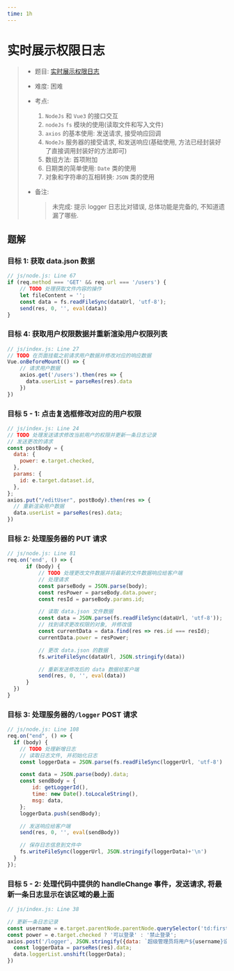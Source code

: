 ```yaml
---
time: 1h
---
```


# 实时展示权限日志

> - 题目: [实时展示权限日志](https://www.lanqiao.cn/problems/7852/learning/?contest_id=151)
>
> - 难度: 困难
>
> - 考点: 
> 	1. `NodeJs` 和 `Vue3` 的接口交互
> 	1. `nodeJs` `fs` 模块的使用(读取文件和写入文件)
> 	1. `axios` 的基本使用: 发送请求, 接受响应回调
> 	1. `NodeJs` 服务器的接受请求, 和发送响应(基础使用, 方法已经封装好了直接调用封装好的方法即可)
> 	1. 数组方法: 首项附加
> 	1. 日期类的简单使用: `Date` 类的使用
> 	1. 对象和字符串的互相转换: `JSON` 类的使用
> 	
> - 备注:
>
> 	> 未完成: 提示 logger 日志比对错误, 总体功能是完备的, 不知道遗漏了哪些. 

## 题解

### **目标 1**: 获取 data.json 数据

```js
// js/node.js: Line 67
if (req.method === 'GET' && req.url === '/users') {
    // TODO 处理获取文件内容的操作
    let fileContent = '';
    const data = fs.readFileSync(dataUrl, 'utf-8');
    send(res, 0, '', eval(data))
}
```

### **目标 4**: **获取用户权限数据并重新渲染用户权限列表**

```js
// js/index.js: Line 27
// TODO 在页面挂载之前请求用户数据并修改对应的响应数据
Vue.onBeforeMount(() => {
    // 请求用户数据
    axios.get('/users').then(res => {
      data.userList = parseRes(res).data
    })
})
```

### **目标 5 - 1**: **点击复选框修改对应的用户权限**

```js
// js/index.js: Line 24
// TODO 处理发送请求修改当前用户的权限并更新一条日志记录
// 发送更改的请求
const postBody = {
  data: {
    power: e.target.checked,
  },
  params: {
    id: e.target.dataset.id,
  },
};
axios.put("/editUser", postBody).then(res => {
  // 重新渲染用户数据
  data.userList = parseRes(res).data;
})
```

### **目标 2**: 处理服务器的 **PUT 请求**

```js
// js/node.js: Line 81
req.on('end', () => {
      if (body) {
          // TODO 处理更改文件数据并将最新的文件数据响应给客户端
          // 处理请求
          const parseBody = JSON.parse(body);
          const resPower = parseBody.data.power;
          const resId = parseBody.params.id;

          // 读取 data.json 文件数据
          const data = JSON.parse(fs.readFileSync(dataUrl, 'utf-8'));
          // 找到请求更改权限的对象, 并修改值
          const currentData = data.find(res => res.id === resId);
          currentData.power = resPower;

          // 更改 data.json 的数据
          fs.writeFileSync(dataUrl, JSON.stringify(data))

          // 重新发送修改后的 data 数据给客户端
          send(res, 0, '', eval(data))
      }
  })
}
```

### **目标 3**: 处理服务器的`/logger` **POST 请求**

```js
// js/node.js: Line 108
req.on("end", () => {
  if (body) {
    // TODO 处理新增日志
    // 读取日志文件, 并初始化日志
    const loggerData = JSON.parse(fs.readFileSync(loggerUrl, 'utf-8') || '[]');

    const data = JSON.parse(body).data;
    const sendBody = {
        id: getLoggerId(),
        time: new Date().toLocaleString(),
        msg: data,
    };
    loggerData.push(sendBody);

    // 发送响应给客户端
    send(res, 0, '', eval(sendBody))

    // 保存日志信息到文件中
    fs.writeFileSync(loggerUrl, JSON.stringify(loggerData)+'\n')
  }
});
```

### **目标 5 - 2**: 处理代码中提供的 **handleChange** 事件，发送请求, 将**最新**一条日志显示在该区域的**最上面**

```js
// js/index.js: Line 38

// 更新一条日志记录
const username = e.target.parentNode.parentNode.querySelector('td:first-of-type').textContent;
const power = e.target.checked ? '可以登录' : '禁止登录';
axios.post('/logger', JSON.stringify({data: `超级管理员将用户${username}设置为${power}权限`})).then(res => {
  const loggerData = parseRes(res).data;
  data.loggerList.unshift(loggerData);
})
```

